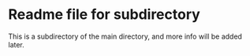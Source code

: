 # Readme file for subdirectory
This is a subdirectory of the main directory, and more info will be added later.
